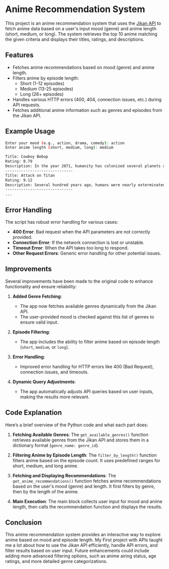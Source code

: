 # Anime Recommendation System

This project is an anime recommendation system that uses the [Jikan API](https://jikan.moe/) to fetch anime data based on a user's input mood (genre) and anime length (short, medium, or long). The system retrieves the top 10 anime matching the given criteria and displays their titles, ratings, and descriptions.

## Features

- Fetches anime recommendations based on mood (genre) and anime length.
- Filters anime by episode length:
  - Short (1-12 episodes)
  - Medium (13-25 episodes)
  - Long (26+ episodes)
- Handles various HTTP errors (400, 404, connection issues, etc.) during API requests.
- Fetches additional anime information such as genres and episodes from the Jikan API.
  
## Example Usage

```bash
Enter your mood (e.g., action, drama, comedy): action
Enter anime length (short, medium, long): medium

Title: Cowboy Bebop
Rating: 8.79
Description: In the year 2071, humanity has colonized several planets and moons in the solar system...
------------------------------
Title: Attack on Titan
Rating: 9.12
Description: Several hundred years ago, humans were nearly exterminated by Titans...
------------------------------
...
```

## Error Handling

The script has robust error handling for various cases:
- **400 Error**: Bad request when the API parameters are not correctly provided.
- **Connection Error**: If the network connection is lost or unstable.
- **Timeout Error**: When the API takes too long to respond.
- **Other Request Errors**: Generic error handling for other potential issues.

## Improvements

Several improvements have been made to the original code to enhance functionality and ensure reliability:

1. **Added Genre Fetching**:
   - The app now fetches available genres dynamically from the Jikan API.
   - The user-provided mood is checked against this list of genres to ensure valid input.

2. **Episode Filtering**:
   - The app includes the ability to filter anime based on episode length (`short`, `medium`, or `long`).

3. **Error Handling**:
   - Improved error handling for HTTP errors like 400 (Bad Request), connection issues, and timeouts.

4. **Dynamic Query Adjustments**:
   - The app automatically adjusts API queries based on user inputs, making the results more relevant.

## Code Explanation

Here’s a brief overview of the Python code and what each part does:

1. **Fetching Available Genres**:
   The `get_available_genres()` function retrieves available genres from the Jikan API and stores them in a dictionary format (`genre_name: genre_id`).

2. **Filtering Anime by Episode Length**:
   The `filter_by_length()` function filters anime based on the episode count. It uses predefined ranges for short, medium, and long anime.

3. **Fetching and Displaying Recommendations**:
   The `get_anime_recommendations()` function fetches anime recommendations based on the user's mood (genre) and length. It first filters by genre, then by the length of the anime.

4. **Main Execution**:
   The main block collects user input for mood and anime length, then calls the recommendation function and displays the results.

## Conclusion

This anime recommendation system provides an interactive way to explore anime based on mood and episode length. My First project with APIs taught me a lot about how to use the Jikan API efficiently, handle API errors, and filter results based on user input. Future enhancements could include adding more advanced filtering options, such as anime airing status, age ratings, and more detailed genre categorizations.